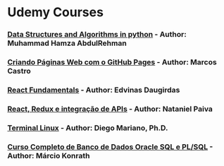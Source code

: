 # Udemy Courses

### [Data Structures and Algorithms in python](https://www.udemy.com/course/data-structures-and-algorithms-in-python-using-python/) - **Author: Muhammad Hamza AbdulRehman**

### [Criando Páginas Web com o GitHub Pages](https://www.udemy.com/course/github-pages/) - **Author: Marcos Castro**

### [React Fundamentals](https://www.udemy.com/course/react-fundamentals/) - **Author: Edvinas Daugirdas**

### [React, Redux e integração de APIs](https://www.udemy.com/course/react-redux-e-integracao-de-apis/) - **Author: Nataniel Paiva**

### [Terminal Linux](https://www.udemy.com/course/terminal-de-comandos-linux/) - **Author: Diego Mariano, Ph.D.**

### [Curso Completo de Banco de Dados Oracle SQL e PL/SQL](https://www.udemy.com/course/curso-completo-de-oracle/) - **Author: Márcio Konrath**
